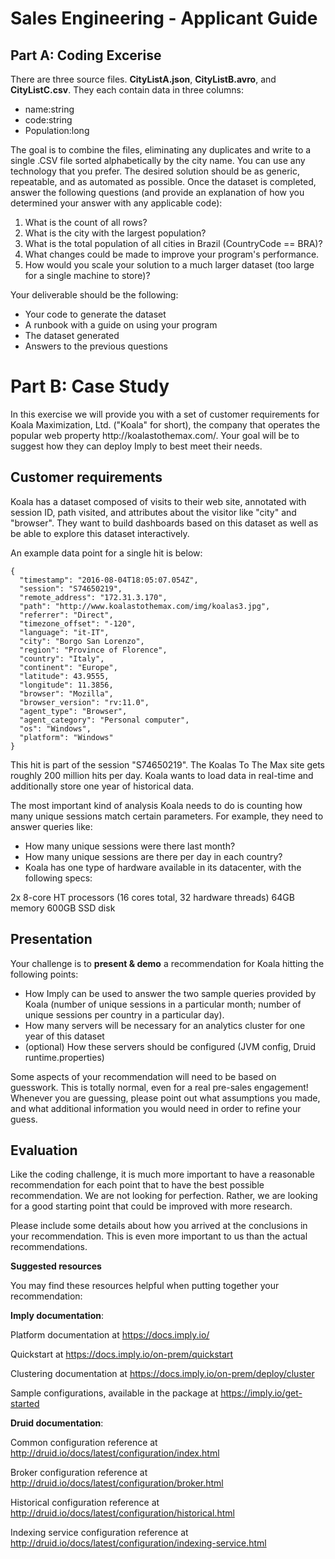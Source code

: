 <h1>Sales Engineering - Applicant Guide</h1>

<h2>Part A: Coding Excerise </h2>

There are three source files. **CityListA.json**, **CityListB.avro**, and **CityListC.csv**.
They each contain data in three columns:

  * name:string
  * code:string
  * Population:long

The goal is to combine the files, eliminating any duplicates and write to a single .CSV file sorted alphabetically by the city name. You can use any technology that you prefer.  The desired solution should be as generic, repeatable, and as automated as possible.  Once the dataset is completed, answer the following questions (and provide an explanation of how you determined your answer with any applicable code):
  1) What is the count of all rows?
  2) What is the city with the largest population?
  3) What is the total population of all cities in Brazil (CountryCode == BRA)?
  4) What changes could be made to improve your program's performance.
  5) How would you scale your solution to a much larger dataset (too large for a single machine to store)?

Your deliverable should be the following:

  * Your code to generate the dataset
  * A runbook with a guide on using your program
  * The dataset generated
  * Answers to the previous questions

<h1>Part B: Case Study</h1>
In this exercise we will provide you with a set of customer requirements for Koala Maximization, Ltd. ("Koala" for short), the company that operates the popular web property http://koalastothemax.com/. Your goal will be to suggest how they can deploy Imply to best meet their needs.

<h2>Customer requirements</h2>
Koala has a dataset composed of visits to their web site, annotated with session ID, path visited, and attributes about the visitor like "city" and "browser". They want to build dashboards based on this dataset as well as be able to explore this dataset interactively.

An example data point for a single hit is below:

```
{
  "timestamp": "2016-08-04T18:05:07.054Z",
  "session": "S74650219",
  "remote_address": "172.31.3.170",
  "path": "http://www.koalastothemax.com/img/koalas3.jpg",
  "referrer": "Direct",
  "timezone_offset": "-120",
  "language": "it-IT",
  "city": "Borgo San Lorenzo",
  "region": "Province of Florence",
  "country": "Italy",
  "continent": "Europe",
  "latitude": 43.9555,
  "longitude": 11.3856,
  "browser": "Mozilla",
  "browser_version": "rv:11.0",
  "agent_type": "Browser",
  "agent_category": "Personal computer",
  "os": "Windows",
  "platform": "Windows"
}
```
This hit is part of the session "S74650219". The Koalas To The Max site gets roughly 200 million hits per day. Koala wants to load data in real-time and additionally store one year of historical data.

The most important kind of analysis Koala needs to do is counting how many unique sessions match certain parameters. For example, they need to answer queries like:

  * How many unique sessions were there last month?
  * How many unique sessions are there per day in each country?
  * Koala has one type of hardware available in its datacenter, with the following specs:

2x 8-core HT processors (16 cores total, 32 hardware threads)
64GB memory
600GB SSD disk

<h2>Presentation</h2>

Your challenge is to **present & demo** a recommendation for Koala hitting the following points:

  * How Imply can be used to answer the two sample queries provided by Koala (number of unique sessions in a particular month; number of unique sessions per country in a particular day).
  * How many servers will be necessary for an analytics cluster for one year of this dataset
  * (optional) How these servers should be configured (JVM config, Druid runtime.properties)

Some aspects of your recommendation will need to be based on guesswork. This is totally normal, even for a real pre-sales engagement! Whenever you are guessing, please point out what assumptions you made, and what additional information you would need in order to refine your guess.

<h2>Evaluation</h2>

Like the coding challenge, it is much more important to have a reasonable recommendation for each point that to have the best possible recommendation. We are not looking for perfection. Rather, we are looking for a good starting point that could be improved with more research.

Please include some details about how you arrived at the conclusions in your recommendation. This is even more important to us than the actual recommendations.

**Suggested resources**

You may find these resources helpful when putting together your recommendation:

**Imply documentation**:

Platform documentation at https://docs.imply.io/

Quickstart at https://docs.imply.io/on-prem/quickstart

Clustering documentation at https://docs.imply.io/on-prem/deploy/cluster

Sample configurations, available in the package at https://imply.io/get-started

**Druid documentation**:

Common configuration reference at http://druid.io/docs/latest/configuration/index.html

Broker configuration reference at http://druid.io/docs/latest/configuration/broker.html

Historical configuration reference at http://druid.io/docs/latest/configuration/historical.html

Indexing service configuration reference at http://druid.io/docs/latest/configuration/indexing-service.html
